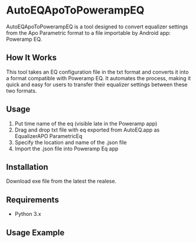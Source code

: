 # AutoEQApoToPowerampEQ

AutoEQApoToPowerampEQ is a tool designed to convert equalizer settings from the Apo Parametric format to a file importable by Android app: Poweramp EQ.

## How It Works

This tool takes an EQ configuration file in the txt format and converts it into a format compatible with Poweramp EQ. It automates the process, making it quick and easy for users to transfer their equalizer settings between these two formats.

## Usage

1. Put time name of the eq (visible late in the Poweramp app)
2. Drag and drop txt file with eq exported from AutoEQ.app as EqualizerAPO ParametricEq
3. Specify the location and name of the .json file
4. Import the .json file into Poweramp Eq app

## Installation

Download exe file from the latest the realese.

## Requirements

- Python 3.x

## Usage Example

